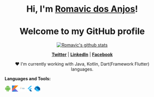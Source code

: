 <h1 align="center">Hi, I'm <a href="https://github.com/Romavic">Romavic dos Anjos</a>!</h1>
<h1 align="center">Welcome to my GitHub profile</h1>


<p align="center">
  <a href="https://github.com/Romavic"><img src="https://github-readme-stats.vercel.app/api?username=Romavic&hide_border=true&show_icons=true" alt="Romavic's github stats"></a>
</p>

<p align="center">
  <strong><a href="https://twitter.com/RomavicdosAnjos">Twitter</a></strong> |
  <strong><a href="https://www.linkedin.com/in/romavic-dos-anjos-4946821a9/">LinkedIn</a></strong> |
  <strong><a href="https://www.facebook.com/romavicdosanjoskc/">Facebook</a></strong>
</p>

<p align="center">❤ I'm currently working with Java, Kotlin, Dart(Framework Flutter) languages.</p>

**Languages and Tools:**  

<code><img height="20" src="https://raw.githubusercontent.com/github/explore/80688e429a7d4ef2fca1e82350fe8e3517d3494d/topics/android/android.png"></code>
<code><img height="20" src="https://raw.githubusercontent.com/github/explore/80688e429a7d4ef2fca1e82350fe8e3517d3494d/topics/kotlin/kotlin.png"></code>
<code><img height="20" src="https://raw.githubusercontent.com/github/explore/80688e429a7d4ef2fca1e82350fe8e3517d3494d/topics/java/java.png"></code>
<code><img height="20" src="https://raw.githubusercontent.com/github/explore/80688e429a7d4ef2fca1e82350fe8e3517d3494d/topics/flutter/flutter.png"></code>
<code><img height="20" src="https://raw.githubusercontent.com/github/explore/80688e429a7d4ef2fca1e82350fe8e3517d3494d/topics/dart/dart.png"></code>

